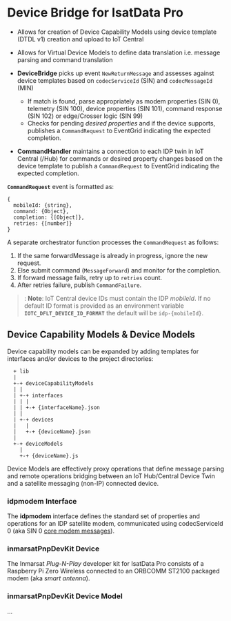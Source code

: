 # Device Bridge for IsatData Pro

* Allows for creation of Device Capability Models using device template 
(DTDL v1) creation and upload to IoT Central

* Allows for Virtual Device Models to define data translation i.e. message 
parsing and command translation

* **DeviceBridge** picks up event `NewReturnMessage` and assesses against device 
templates based on `codecServiceId` (SIN) and `codecMessageId` (MIN)
  * If match is found, parse appropriately as modem properties (SIN 0), 
  telemetry (SIN 100), device properties (SIN 101), command response (SIN 102) 
  or edge/Crosser logic (SIN 99)
  * Checks for pending *desired properties* and if the device supports, 
  publishes a `CommandRequest` to EventGrid indicating the expected completion.

* **CommandHandler** maintains a connection to each IDP twin in IoT Central (/Hub) 
for commands or desired property changes based on the device template to publish 
a `CommandRequest` to EventGrid indicating the expected completion.

**`CommandRequest`** event is formatted as:
```
{
  mobileId: {string},
  command: {Object},
  completion: {[Object]},
  retries: {[number]}
}
```

A separate orchestrator function processes the `CommandRequest` as follows:
1. If the same forwardMessage is already in progress, ignore the new request.
2. Else submit command (`MessageForward`) and monitor for the completion.
3. If forward message fails, retry up to `retries` count.
4. After retries failure, publish `CommandFailure`.

>: **Note**: IoT Central device IDs must contain the IDP *mobileId*.  If no 
default ID format is provided as an environment variable 
**`IOTC_DFLT_DEVICE_ID_FORMAT`** the default will be `idp-{mobileId}`.

## Device Capability Models & Device Models

Device capability models can be expanded by adding templates for interfaces 
and/or devices to the project directories:
```
  + lib
  |
  +-+ deviceCapabilityModels
  | |
  | +-+ interfaces
  | | |
  | | +-+ {interfaceName}.json
  | |
  | +-+ devices
  |   |
  |   +-+ {deviceName}.json
  |
  +-+ deviceModels
    |
    +-+ {deviceName}.js
```

Device Models are effectively proxy operations that define message parsing and 
remote operations bridging between an IoT Hub/Central Device Twin and a 
satellite messaging (non-IP) connected device.

### idpmodem Interface

The **idpmodem** interface defines the standard set of properties and 
operations for an IDP satellite modem, communicated using codecServiceId 0 
(aka SIN 0 [core modem messages]()).

### inmarsatPnpDevKit Device

The Inmarsat *Plug-N-Play* developer kit for IsatData Pro consists of a 
Raspberry Pi Zero Wireless connected to an ORBCOMM ST2100 packaged modem (aka 
*smart antenna*).

### inmarsatPnpDevKit Device Model

...